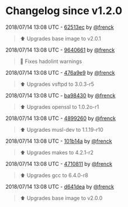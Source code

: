 # Changelog since v1.2.0

2018/07/14 13:08 UTC - [62513ec](https://github.com/hassio-addons/addon-ftp/commit/62513ec520510a953371661d3dc67f0cbfca8000) by [@frenck](https://github.com/frenck)
> :arrow_up: Upgrades base image to v2.0.1 

2018/07/14 13:08 UTC - [9640661](https://github.com/hassio-addons/addon-ftp/commit/9640661f81cde95331f4bbc26b6bac4aea9247ed) by [@frenck](https://github.com/frenck)
> :shirt: Fixes hadolint warnings 

2018/07/14 13:08 UTC - [476a9e9](https://github.com/hassio-addons/addon-ftp/commit/476a9e9cc2e8ea7636f2e869f16020e119216ddd) by [@frenck](https://github.com/frenck)
> :arrow_up: Upgrades vsftpd to 3.0.3-r5 

2018/07/14 13:08 UTC - [ba98430](https://github.com/hassio-addons/addon-ftp/commit/ba984301a1ed42f79950890cc42701d1db066428) by [@frenck](https://github.com/frenck)
> :arrow_up: Upgrades openssl to 1.0.2o-r1 

2018/07/14 13:08 UTC - [4899260](https://github.com/hassio-addons/addon-ftp/commit/48992609a0ccfdafb6d8ccd08758bf7845ff9c0a) by [@frenck](https://github.com/frenck)
> :arrow_up: Upgrades musl-dev to 1.1.19-r10 

2018/07/14 13:08 UTC - [101b14a](https://github.com/hassio-addons/addon-ftp/commit/101b14a9648f29100d5cb9873ffbe0621725dbbb) by [@frenck](https://github.com/frenck)
> :arrow_up: Upgrades makes to 4.2.1-r2 

2018/07/14 13:08 UTC - [4710811](https://github.com/hassio-addons/addon-ftp/commit/47108115136f6a523040fd349cd96affafbad81a) by [@frenck](https://github.com/frenck)
> :arrow_up: Upgrades gcc to 6.4.0-r8 

2018/07/14 13:08 UTC - [d641dea](https://github.com/hassio-addons/addon-ftp/commit/d641dea8f7b6c99ae70949da43731fa0f11c7a96) by [@frenck](https://github.com/frenck)
> :arrow_up: Upgrades base image to v2.0.0 

